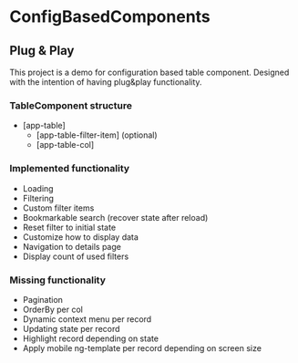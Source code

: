 # ConfigBasedComponents

## Plug & Play

This project is a demo for configuration based table component. Designed with the intention of having plug&play functionality.

### TableComponent structure

- [app-table]
  - [app-table-filter-item] (optional)
  - [app-table-col]

### Implemented functionality

- Loading
- Filtering
- Custom filter items
- Bookmarkable search (recover state after reload)
- Reset filter to initial state
- Customize how to display data
- Navigation to details page
- Display count of used filters

### Missing functionality

- Pagination
- OrderBy per col
- Dynamic context menu per record
- Updating state per record
- Highlight record depending on state
- Apply mobile ng-template per record depending on screen size

